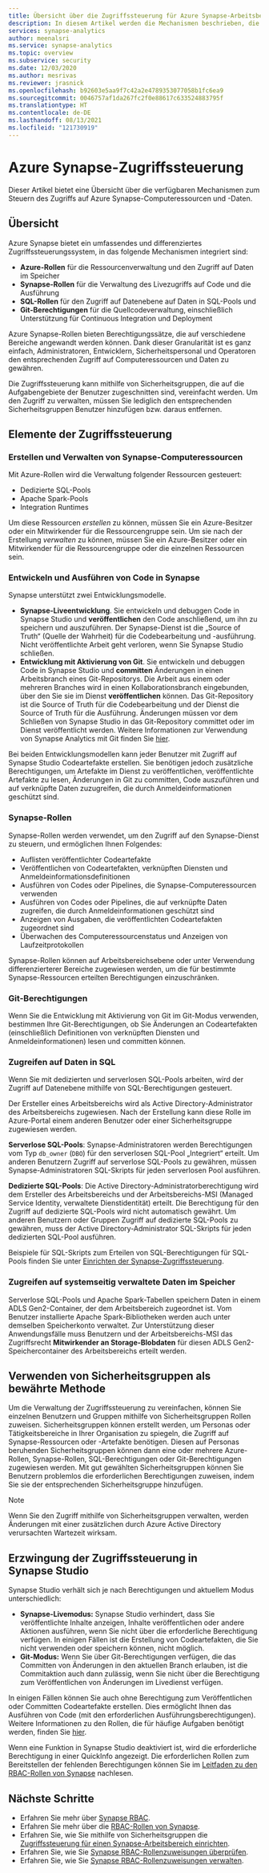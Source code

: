 ```yaml
---
title: Übersicht über die Zugriffssteuerung für Azure Synapse-Arbeitsbereiche
description: In diesem Artikel werden die Mechanismen beschrieben, die zum Steuern des Zugriffs auf einen Synapse-Arbeitsbereich und die darin enthaltenen Ressourcen und Codeartefakte verwendet werden.
services: synapse-analytics
author: meenalsri
ms.service: synapse-analytics
ms.topic: overview
ms.subservice: security
ms.date: 12/03/2020
ms.author: mesrivas
ms.reviewer: jrasnick
ms.openlocfilehash: b92603e5aa9f7c42a2e4789353077058b1fc6ea9
ms.sourcegitcommit: 0046757af1da267fc2f0e88617c633524883795f
ms.translationtype: HT
ms.contentlocale: de-DE
ms.lasthandoff: 08/13/2021
ms.locfileid: "121730919"
---
```

# <a name="azure-synapse-access-control"></a>Azure Synapse-Zugriffssteuerung 

Dieser Artikel bietet eine Übersicht über die verfügbaren Mechanismen zum Steuern des Zugriffs auf Azure Synapse-Computeressourcen und -Daten.  

## <a name="overview"></a>Übersicht

Azure Synapse bietet ein umfassendes und differenziertes Zugriffssteuerungssystem, in das folgende Mechanismen integriert sind: 
- **Azure-Rollen** für die Ressourcenverwaltung und den Zugriff auf Daten im Speicher 
- **Synapse-Rollen** für die Verwaltung des Livezugriffs auf Code und die Ausführung 
- **SQL-Rollen** für den Zugriff auf Datenebene auf Daten in SQL-Pools und 
- **Git-Berechtigungen** für die Quellcodeverwaltung, einschließlich Unterstützung für Continuous Integration und Deployment  

Azure Synapse-Rollen bieten Berechtigungssätze, die auf verschiedene Bereiche angewandt werden können. Dank dieser Granularität ist es ganz einfach, Administratoren, Entwicklern, Sicherheitspersonal und Operatoren den entsprechenden Zugriff auf Computeressourcen und Daten zu gewähren.

Die Zugriffssteuerung kann mithilfe von Sicherheitsgruppen, die auf die Aufgabengebiete der Benutzer zugeschnitten sind, vereinfacht werden. Um den Zugriff zu verwalten, müssen Sie lediglich den entsprechenden Sicherheitsgruppen Benutzer hinzufügen bzw. daraus entfernen.

## <a name="access-control-elements"></a>Elemente der Zugriffssteuerung

### <a name="creating-and-managing-synapse-compute-resources"></a>Erstellen und Verwalten von Synapse-Computeressourcen

Mit Azure-Rollen wird die Verwaltung folgender Ressourcen gesteuert: 
- Dedizierte SQL-Pools 
- Apache Spark-Pools 
- Integration Runtimes 

Um diese Ressourcen *erstellen* zu können, müssen Sie ein Azure-Besitzer oder ein Mitwirkender für die Ressourcengruppe sein. Um sie nach der Erstellung *verwalten* zu können, müssen Sie ein Azure-Besitzer oder ein Mitwirkender für die Ressourcengruppe oder die einzelnen Ressourcen sein. 

### <a name="developing-and-executing-code-in-synapse"></a>Entwickeln und Ausführen von Code in Synapse 

Synapse unterstützt zwei Entwicklungsmodelle.

- **Synapse-Liveentwicklung**. Sie entwickeln und debuggen Code in Synapse Studio und **veröffentlichen** den Code anschließend, um ihn zu speichern und auszuführen.  Der Synapse-Dienst ist die „Source of Truth“ (Quelle der Wahrheit) für die Codebearbeitung und -ausführung.  Nicht veröffentlichte Arbeit geht verloren, wenn Sie Synapse Studio schließen.  
- **Entwicklung mit Aktivierung von Git**. Sie entwickeln und debuggen Code in Synapse Studio und **committen** Änderungen in einen Arbeitsbranch eines Git-Repositorys. Die Arbeit aus einem oder mehreren Branches wird in einen Kollaborationsbranch eingebunden, über den Sie sie im Dienst **veröffentlichen** können. Das Git-Repository ist die Source of Truth für die Codebearbeitung und der Dienst die Source of Truth für die Ausführung. Änderungen müssen vor dem Schließen von Synapse Studio in das Git-Repository committet oder im Dienst veröffentlicht werden. Weitere Informationen zur Verwendung von Synapse Analytics mit Git finden Sie [hier](../cicd/continuous-integration-deployment.md).

Bei beiden Entwicklungsmodellen kann jeder Benutzer mit Zugriff auf Synapse Studio Codeartefakte erstellen. Sie benötigen jedoch zusätzliche Berechtigungen, um Artefakte im Dienst zu veröffentlichen, veröffentlichte Artefakte zu lesen, Änderungen in Git zu committen, Code auszuführen und auf verknüpfte Daten zuzugreifen, die durch Anmeldeinformationen geschützt sind.

### <a name="synapse-roles"></a>Synapse-Rollen

Synapse-Rollen werden verwendet, um den Zugriff auf den Synapse-Dienst zu steuern, und ermöglichen Ihnen Folgendes: 
- Auflisten veröffentlichter Codeartefakte 
- Veröffentlichen von Codeartefakten, verknüpften Diensten und Anmeldeinformationsdefinitionen
- Ausführen von Codes oder Pipelines, die Synapse-Computeressourcen verwenden
- Ausführen von Codes oder Pipelines, die auf verknüpfte Daten zugreifen, die durch Anmeldeinformationen geschützt sind
- Anzeigen von Ausgaben, die veröffentlichten Codeartefakten zugeordnet sind
- Überwachen des Computeressourcenstatus und Anzeigen von Laufzeitprotokollen

Synapse-Rollen können auf Arbeitsbereichsebene oder unter Verwendung differenzierterer Bereiche zugewiesen werden, um die für bestimmte Synapse-Ressourcen erteilten Berechtigungen einzuschränken.

### <a name="git-permissions"></a>Git-Berechtigungen

Wenn Sie die Entwicklung mit Aktivierung von Git im Git-Modus verwenden, bestimmen Ihre Git-Berechtigungen, ob Sie Änderungen an Codeartefakten (einschließlich Definitionen von verknüpften Diensten und Anmeldeinformationen) lesen und committen können.   
   
### <a name="accessing-data-in-sql"></a>Zugreifen auf Daten in SQL

Wenn Sie mit dedizierten und serverlosen SQL-Pools arbeiten, wird der Zugriff auf Datenebene mithilfe von SQL-Berechtigungen gesteuert. 

Der Ersteller eines Arbeitsbereichs wird als Active Directory-Administrator des Arbeitsbereichs zugewiesen. Nach der Erstellung kann diese Rolle im Azure-Portal einem anderen Benutzer oder einer Sicherheitsgruppe zugewiesen werden.

**Serverlose SQL-Pools**: Synapse-Administratoren werden Berechtigungen vom Typ `db_owner` (`DBO`) für den serverlosen SQL-Pool „Integriert“ erteilt. Um anderen Benutzern Zugriff auf serverlose SQL-Pools zu gewähren, müssen Synapse-Administratoren SQL-Skripts für jeden serverlosen Pool ausführen.  

**Dedizierte SQL-Pools**: Die Active Directory-Administratorberechtigung wird dem Ersteller des Arbeitsbereichs und der Arbeitsbereichs-MSI (Managed Service Identity, verwaltete Dienstidentität) erteilt.  Die Berechtigung für den Zugriff auf dedizierte SQL-Pools wird nicht automatisch gewährt. Um anderen Benutzern oder Gruppen Zugriff auf dedizierte SQL-Pools zu gewähren, muss der Active Directory-Administrator SQL-Skripts für jeden dedizierten SQL-Pool ausführen.

Beispiele für SQL-Skripts zum Erteilen von SQL-Berechtigungen für SQL-Pools finden Sie unter [Einrichten der Synapse-Zugriffssteuerung](./how-to-set-up-access-control.md).  

 ### <a name="accessing-system-managed-data-in-storage"></a>Zugreifen auf systemseitig verwaltete Daten im Speicher

Serverlose SQL-Pools und Apache Spark-Tabellen speichern Daten in einem ADLS Gen2-Container, der dem Arbeitsbereich zugeordnet ist. Vom Benutzer installierte Apache Spark-Bibliotheken werden auch unter demselben Speicherkonto verwaltet. Zur Unterstützung dieser Anwendungsfälle muss Benutzern und der Arbeitsbereichs-MSI das Zugriffsrecht **Mitwirkender an Storage-Blobdaten** für diesen ADLS Gen2-Speichercontainer des Arbeitsbereichs erteilt werden.  

## <a name="using-security-groups-as-a-best-practice"></a>Verwenden von Sicherheitsgruppen als bewährte Methode

Um die Verwaltung der Zugriffssteuerung zu vereinfachen, können Sie einzelnen Benutzern und Gruppen mithilfe von Sicherheitsgruppen Rollen zuweisen. Sicherheitsgruppen können erstellt werden, um Personas oder Tätigkeitsbereiche in Ihrer Organisation zu spiegeln, die Zugriff auf Synapse-Ressourcen oder -Artefakte benötigen.  Diesen auf Personas beruhenden Sicherheitsgruppen können dann eine oder mehrere Azure-Rollen, Synapse-Rollen, SQL-Berechtigungen oder Git-Berechtigungen zugewiesen werden. Mit gut gewählten Sicherheitsgruppen können Sie Benutzern problemlos die erforderlichen Berechtigungen zuweisen, indem Sie sie der entsprechenden Sicherheitsgruppe hinzufügen. 

>[!Note]
>Wenn Sie den Zugriff mithilfe von Sicherheitsgruppen verwalten, werden Änderungen mit einer zusätzlichen durch Azure Active Directory verursachten Wartezeit wirksam. 

## <a name="access-control-enforcement-in-synapse-studio"></a>Erzwingung der Zugriffssteuerung in Synapse Studio

Synapse Studio verhält sich je nach Berechtigungen und aktuellem Modus unterschiedlich:
- **Synapse-Livemodus:** Synapse Studio verhindert, dass Sie veröffentlichte Inhalte anzeigen, Inhalte veröffentlichen oder andere Aktionen ausführen, wenn Sie nicht über die erforderliche Berechtigung verfügen.  In einigen Fällen ist die Erstellung von Codeartefakten, die Sie nicht verwenden oder speichern können, nicht möglich. 
- **Git-Modus:** Wenn Sie über Git-Berechtigungen verfügen, die das Committen von Änderungen in den aktuellen Branch erlauben, ist die Commitaktion auch dann zulässig, wenn Sie nicht über die Berechtigung zum Veröffentlichen von Änderungen im Livedienst verfügen.  

In einigen Fällen können Sie auch ohne Berechtigung zum Veröffentlichen oder Committen Codeartefakte erstellen. Dies ermöglicht Ihnen das Ausführen von Code (mit den erforderlichen Ausführungsberechtigungen). Weitere Informationen zu den Rollen, die für häufige Aufgaben benötigt werden, finden Sie [hier](./synapse-workspace-understand-what-role-you-need.md). 

Wenn eine Funktion in Synapse Studio deaktiviert ist, wird die erforderliche Berechtigung in einer QuickInfo angezeigt. Die erforderlichen Rollen zum Bereitstellen der fehlenden Berechtigungen können Sie im [Leitfaden zu den RBAC-Rollen von Synapse](./synapse-workspace-synapse-rbac-roles.md#synapse-rbac-actions-and-the-roles-that-permit-them) nachlesen.


## <a name="next-steps"></a>Nächste Schritte

- Erfahren Sie mehr über [Synapse RBAC](./synapse-workspace-synapse-rbac.md).
- Erfahren Sie mehr über die [RBAC-Rollen von Synapse](./synapse-workspace-synapse-rbac-roles.md).
- Erfahren Sie, wie Sie mithilfe von Sicherheitsgruppen die [Zugriffssteuerung für einen Synapse-Arbeitsbereich einrichten](./how-to-set-up-access-control.md).
- Erfahren Sie, wie Sie [Synapse RBAC-Rollenzuweisungen überprüfen](./how-to-review-synapse-rbac-role-assignments.md).
- Erfahren Sie, wie Sie [Synapse RBAC-Rollenzuweisungen verwalten](./how-to-manage-synapse-rbac-role-assignments.md).
